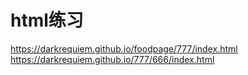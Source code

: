 # html练习
https://darkrequiem.github.io/foodpage/777/index.html
https://darkrequiem.github.io/777/666/index.html
